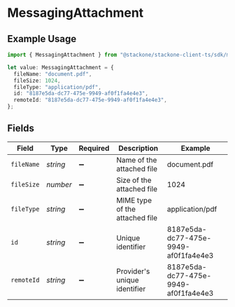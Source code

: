 # MessagingAttachment

## Example Usage

```typescript
import { MessagingAttachment } from "@stackone/stackone-client-ts/sdk/models/shared";

let value: MessagingAttachment = {
  fileName: "document.pdf",
  fileSize: 1024,
  fileType: "application/pdf",
  id: "8187e5da-dc77-475e-9949-af0f1fa4e4e3",
  remoteId: "8187e5da-dc77-475e-9949-af0f1fa4e4e3",
};
```

## Fields

| Field                                | Type                                 | Required                             | Description                          | Example                              |
| ------------------------------------ | ------------------------------------ | ------------------------------------ | ------------------------------------ | ------------------------------------ |
| `fileName`                           | *string*                             | :heavy_minus_sign:                   | Name of the attached file            | document.pdf                         |
| `fileSize`                           | *number*                             | :heavy_minus_sign:                   | Size of the attached file            | 1024                                 |
| `fileType`                           | *string*                             | :heavy_minus_sign:                   | MIME type of the attached file       | application/pdf                      |
| `id`                                 | *string*                             | :heavy_minus_sign:                   | Unique identifier                    | 8187e5da-dc77-475e-9949-af0f1fa4e4e3 |
| `remoteId`                           | *string*                             | :heavy_minus_sign:                   | Provider's unique identifier         | 8187e5da-dc77-475e-9949-af0f1fa4e4e3 |
